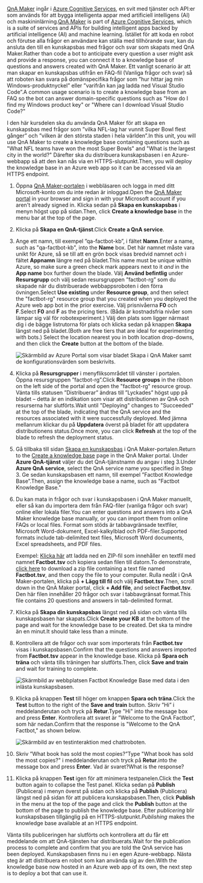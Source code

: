 
<span data-ttu-id="f436b-101">[QnA Maker](https://www.qnamaker.ai/) ingår i [Azure Cognitive Services](https://www.microsoft.com/cognitive-services/), en svit med tjänster och API:er som används för att bygga intelligenta appar med artificiell intelligens (AI) och maskininlärning.</span><span class="sxs-lookup"><span data-stu-id="f436b-101">[QnA Maker](https://www.qnamaker.ai/) is part of [Azure Cognitive Services](https://www.microsoft.com/cognitive-services/), which is a suite of services and APIs for building intelligent apps backed by artificial intelligence (AI) and machine learning.</span></span> <span data-ttu-id="f436b-102">Istället för att koda en robot och förutse alla frågor en användare kan ställa med tillhörande svar, kan du ansluta den till en kunskapsbas med frågor och svar som skapats med QnA Maker.</span><span class="sxs-lookup"><span data-stu-id="f436b-102">Rather than code a bot to anticipate every question a user might ask and provide a response, you can connect it to a knowledge base of questions and answers created with QnA Maker.</span></span> <span data-ttu-id="f436b-103">Ett vanligt scenario är att man skapar en kunskapsbas utifrån en FAQ-fil (Vanliga frågor och svar) så att roboten kan svara på domänspecifika frågor som ”hur hittar jag min Windows-produktnyckel” eller ”varifrån kan jag ladda ned Visual Studio Code”.</span><span class="sxs-lookup"><span data-stu-id="f436b-103">A common usage scenario is to create a knowledge base from an FAQ so the bot can answer domain-specific questions such as "How do I find my Windows product key" or "Where can I download Visual Studio Code?"</span></span>

<span data-ttu-id="f436b-104">I den här kursdelen ska du använda QnA Maker för att skapa en kunskapsbas med frågor som ”vilka NFL-lag har vunnit Super Bowl flest gånger” och ”vilken är den största staden i hela världen”.</span><span class="sxs-lookup"><span data-stu-id="f436b-104">In this unit, you will use QnA Maker to create a knowledge base containing questions such as "What NFL teams have won the most Super Bowls" and "What is the largest city in the world?"</span></span> <span data-ttu-id="f436b-105">Därefter ska du distribuera kunskapsbasen i en Azure-webbapp så att den kan nås via en HTTPS-slutpunkt.</span><span class="sxs-lookup"><span data-stu-id="f436b-105">Then, you will deploy the knowledge base in an Azure web app so it can be accessed via an HTTPS endpoint.</span></span>

1. <span data-ttu-id="f436b-106">Öppna [QnA Maker-portalen](https://www.qnamaker.ai/) i webbläsaren och logga in med ditt Microsoft-konto om du inte redan är inloggad.</span><span class="sxs-lookup"><span data-stu-id="f436b-106">Open the [QnA Maker portal](https://www.qnamaker.ai/) in your browser and sign in with your Microsoft account if you aren't already signed in.</span></span> <span data-ttu-id="f436b-107">Klicka sedan på **Skapa en kunskapsbas** i menyn högst upp på sidan.</span><span class="sxs-lookup"><span data-stu-id="f436b-107">Then, click **Create a knowledge base** in the menu bar at the top of the page.</span></span>

1. <span data-ttu-id="f436b-108">Klicka på **Skapa en QnA-tjänst**.</span><span class="sxs-lookup"><span data-stu-id="f436b-108">Click **Create a QnA service**.</span></span>

1. <span data-ttu-id="f436b-109">Ange ett namn, till exempel ”qa-factbot-kb”, i fältet **Namn**.</span><span class="sxs-lookup"><span data-stu-id="f436b-109">Enter a name, such as "qa-factbot-kb", into the **Name** box.</span></span> <span data-ttu-id="f436b-110">Det här namnet måste vara unikt för Azure, så se till att en grön bock visas bredvid namnet *och* i fältet **Appnamn** längre ned på bladet.</span><span class="sxs-lookup"><span data-stu-id="f436b-110">This name must be unique within Azure, so make sure a green check mark appears next to it *and* in the **App name** box further down the blade.</span></span> <span data-ttu-id="f436b-111">Välj **Använd befintlig** under **Resursgrupp** och välj sedan resursgruppen ”factbot-rg” som du skapade när du distribuerade webbappsroboten i den förra övningen.</span><span class="sxs-lookup"><span data-stu-id="f436b-111">Select **Use existing** under **Resource group**, and then select the "factbot-rg" resource group that you created when you deployed the Azure web app bot in the prior exercise.</span></span> <span data-ttu-id="f436b-112">Välj prisnivåerna **F0** och **F**.</span><span class="sxs-lookup"><span data-stu-id="f436b-112">Select **F0** and **F** as the pricing tiers.</span></span> <span data-ttu-id="f436b-113">(Båda är kostnadsfria nivåer som lämpar sig väl för robotexperiment.) Välj den plats som ligger närmast dig i de bägge listrutorna för plats och klicka sedan på knappen **Skapa** längst ned på bladet.</span><span class="sxs-lookup"><span data-stu-id="f436b-113">(Both are free tiers that are ideal for experimenting with bots.) Select the location nearest you in both location drop-downs, and then click the **Create** button at the bottom of the blade.</span></span>

    ![Skärmbild av Azure Portal som visar bladet Skapa i QnA Maker samt de konfigurationsvärden som beskrivits.](../media/3-new-qna-maker-service.png)

1. <span data-ttu-id="f436b-115">Klicka på **Resursgrupper** i menyfliksområdet till vänster i portalen. Öppna resursgruppen ”factbot-rg”.</span><span class="sxs-lookup"><span data-stu-id="f436b-115">Click **Resource groups** in the ribbon on the left side of the portal and open the "factbot-rg" resource group.</span></span> <span data-ttu-id="f436b-116">Vänta tills statusen ”Distribuerar” ändras till ”Lyckades” högst upp på bladet – detta är en indikation som visar att distributionen av QnA och resurserna har slutförts.</span><span class="sxs-lookup"><span data-stu-id="f436b-116">Wait until "Deploying" changes to "Succeeded" at the top of the blade, indicating that the QnA service and the resources associated with it were successfully deployed.</span></span> <span data-ttu-id="f436b-117">Med jämna mellanrum klickar du på **Uppdatera** överst på bladet för att uppdatera distributionens status.</span><span class="sxs-lookup"><span data-stu-id="f436b-117">Once more, you can click **Refresh** at the top of the blade to refresh the deployment status.</span></span>

1. <span data-ttu-id="f436b-118">Gå tillbaka till sidan [Skapa en kunskapsbas](https://www.qnamaker.ai/Create) i QnA Maker-portalen.</span><span class="sxs-lookup"><span data-stu-id="f436b-118">Return to the [Create a knowledge base](https://www.qnamaker.ai/Create) page in the QnA Maker portal.</span></span> <span data-ttu-id="f436b-119">Under **Azure QnA-tjänst** väljer du det QnA-tjänstnamn du angav i steg 3.</span><span class="sxs-lookup"><span data-stu-id="f436b-119">Under **Azure QnA service**, select the QnA service name you specified in Step 3.</span></span> <span data-ttu-id="f436b-120">Ge sedan kunskapsbasen ett namn, till exempel ”Factbot Knowledge Base”.</span><span class="sxs-lookup"><span data-stu-id="f436b-120">Then, assign the knowledge base a name, such as "Factbot Knowledge Base."</span></span>

1. <span data-ttu-id="f436b-121">Du kan mata in frågor och svar i kunskapsbasen i QnA Maker manuellt, eller så kan du importera dem från FAQ-filer (vanliga frågor och svar) online eller lokala filer.</span><span class="sxs-lookup"><span data-stu-id="f436b-121">You can enter questions and answers into a QnA Maker knowledge base manually, or you can import them from online FAQs or local files.</span></span> <span data-ttu-id="f436b-122">Format som stöds är tabbavgränsade textfiler, Microsoft Word-dokument, Excel-kalkylblad och PDF-filer.</span><span class="sxs-lookup"><span data-stu-id="f436b-122">Supported formats include tab-delimited text files, Microsoft Word documents, Excel spreadsheets, and PDF files.</span></span>

    <span data-ttu-id="f436b-123">Exempel: [Klicka här](https://topcs.blob.core.windows.net/public/bots-resources.zip) att ladda ned en ZIP-fil som innehåller en textfil med namnet **Factbot.tsv** och kopiera sedan filen till datorn.</span><span class="sxs-lookup"><span data-stu-id="f436b-123">To demonstrate, [click here](https://topcs.blob.core.windows.net/public/bots-resources.zip) to download a zip file containing a text file named **Factbot.tsv**, and then copy the file to your computer.</span></span> <span data-ttu-id="f436b-124">Rulla nedåt i QnA Maker-portalen, klicka på **+ Lägg till fil** och välj **Factbot.tsv**.</span><span class="sxs-lookup"><span data-stu-id="f436b-124">Then, scroll down in the QnA Maker portal, click **+ Add file**, and select **Factbot.tsv**.</span></span> <span data-ttu-id="f436b-125">Den här filen innehåller 20 frågor och svar i tabbavgränsat format.</span><span class="sxs-lookup"><span data-stu-id="f436b-125">This file contains 20 questions and answers in tab-delimited format.</span></span>

1. <span data-ttu-id="f436b-126">Klicka på **Skapa din kunskapsbas** längst ned på sidan och vänta tills kunskapsbasen har skapats.</span><span class="sxs-lookup"><span data-stu-id="f436b-126">Click **Create your KB** at the bottom of the page and wait for the knowledge base to be created.</span></span> <span data-ttu-id="f436b-127">Det ska ta mindre än en minut.</span><span class="sxs-lookup"><span data-stu-id="f436b-127">It should take less than a minute.</span></span>

1. <span data-ttu-id="f436b-128">Kontrollera att de frågor och svar som importerats från **Factbot.tsv** visas i kunskapsbasen.</span><span class="sxs-lookup"><span data-stu-id="f436b-128">Confirm that the questions and answers imported from **Factbot.tsv** appear in the knowledge base.</span></span> <span data-ttu-id="f436b-129">Klicka på **Spara och träna** och vänta tills träningen har slutförts.</span><span class="sxs-lookup"><span data-stu-id="f436b-129">Then, click **Save and train** and wait for training to complete.</span></span>

    ![Skärmbild av webbplatsen Factbot Knowledge Base med data i den inlästa kunskapsbasen.](../media/3-save-and-train.png)

1. <span data-ttu-id="f436b-131">Klicka på knappen **Test** till höger om knappen **Spara och träna**.</span><span class="sxs-lookup"><span data-stu-id="f436b-131">Click the **Test** button to the right of the **Save and train** button.</span></span> <span data-ttu-id="f436b-132">Skriv ”Hi” i meddelanderutan och tryck på **Retur**.</span><span class="sxs-lookup"><span data-stu-id="f436b-132">Type "Hi" into the message box and press **Enter**.</span></span> <span data-ttu-id="f436b-133">Kontrollera att svaret är ”Welcome to the QnA Factbot”, som här nedan.</span><span class="sxs-lookup"><span data-stu-id="f436b-133">Confirm that the response is "Welcome to the QnA Factbot," as shown below.</span></span>

    ![Skärmbild av en testinteraktion med chattroboten.](../media/3-test-kb.png)

1. <span data-ttu-id="f436b-135">Skriv ”What book has sold the most copies?”</span><span class="sxs-lookup"><span data-stu-id="f436b-135">Type "What book has sold the most copies?"</span></span> <span data-ttu-id="f436b-136">i meddelanderutan och tryck på **Retur**.</span><span class="sxs-lookup"><span data-stu-id="f436b-136">into the message box and press **Enter**.</span></span> <span data-ttu-id="f436b-137">Vad är svaret?</span><span class="sxs-lookup"><span data-stu-id="f436b-137">What is the response?</span></span>

1. <span data-ttu-id="f436b-138">Klicka på knappen **Test** igen för att minimera testpanelen.</span><span class="sxs-lookup"><span data-stu-id="f436b-138">Click the **Test** button again to collapse the Test panel.</span></span> <span data-ttu-id="f436b-139">Klicka sedan på **Publish** (Publicera) i menyn överst på sidan och klicka på **Publish** (Publicera) längst ned på sidan för att publicera kunskapsbasen.</span><span class="sxs-lookup"><span data-stu-id="f436b-139">Then, click **Publish** in the menu at the top of the page and click the **Publish** button at the bottom of the page to publish the knowledge base.</span></span> <span data-ttu-id="f436b-140">Efter *publicering* blir kunskapsbasen tillgänglig på en HTTPS-slutpunkt.</span><span class="sxs-lookup"><span data-stu-id="f436b-140">*Publishing* makes the knowledge base available at an HTTPS endpoint.</span></span>

<span data-ttu-id="f436b-141">Vänta tills publiceringen har slutförts och kontrollera att du får ett meddelande om att QnA-tjänsten har distribuerats.</span><span class="sxs-lookup"><span data-stu-id="f436b-141">Wait for the publication process to complete and confirm that you are told the QnA service has been deployed.</span></span> <span data-ttu-id="f436b-142">Kunskapsbasen finns nu i en egen Azure-webbapp. Nästa steg är att distribuera en robot som kan använda sig av den.</span><span class="sxs-lookup"><span data-stu-id="f436b-142">With the knowledge base now hosted in an Azure web app of its own, the next step is to deploy a bot that can use it.</span></span>
